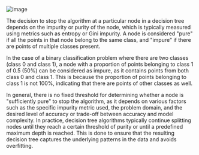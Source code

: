 ![image](https://user-images.githubusercontent.com/89120960/234199886-29b7401b-b8c1-4b60-8041-ee67f0bc1dc5.png)


The decision to stop the algorithm at a particular node in a decision tree depends on the impurity or purity of the node, which is typically measured using metrics such as entropy or Gini impurity. A node is considered "pure" if all the points in that node belong to the same class, and "impure" if there are points of multiple classes present.

In the case of a binary classification problem where there are two classes (class 0 and class 1), a node with a proportion of points belonging to class 1 of 0.5 (50%) can be considered as impure, as it contains points from both class 0 and class 1. This is because the proportion of points belonging to class 1 is not 100%, indicating that there are points of other classes as well.

In general, there is no fixed threshold for determining whether a node is "sufficiently pure" to stop the algorithm, as it depends on various factors such as the specific impurity metric used, the problem domain, and the desired level of accuracy or trade-off between accuracy and model complexity. In practice, decision tree algorithms typically continue splitting nodes until they reach a certain threshold of purity or until a predefined maximum depth is reached. This is done to ensure that the resulting decision tree captures the underlying patterns in the data and avoids overfitting.
